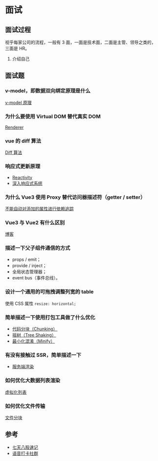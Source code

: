 # 面试

## 面试过程

视乎每家公司的流程，一般有 3 面，一面是技术面，二面是主管、领导之类的，三面是 HR。

1. 介绍自己

## 面试题

### v-model，即数据双向绑定原理是什么

[v-model 原理](framework/vue/principle/directives/v-model/)

### 为什么要使用 Virtual DOM 替代真实 DOM

[Renderer](framework/vue/renderer/)

### vue 的 diff 算法

[Diff 算法](framework/vue/diff.md)

### 响应式更新原理

- [Reactivity](framework/vue/reactivity/)
- [深入响应式系统](https://cn.vuejs.org/guide/extras/reactivity-in-depth.html)

### 为什么 Vue3 使用 Proxy 替代访问器描述符（getter / setter）

[不能自动对添加的属性进行依赖追踪](framework/vue/reactivity/#实现-reactive)

### Vue3 与 Vue2 有什么区别

[博客](framework/vue/difference.md)

### 描述一下父子组件通信的方式

- props / emit；
- provide / inject；
- 全局状态管理器；
- event bus（事件总线）。

### 设计一个通用的可拖拽调整列宽的 table

使用 CSS 属性 `resize: horizontal;`

### 简单描述一下使用打包工具做了什么优化

- [代码分块（Chunking）](builder/vite/chunking.md)
- [摇树（Tree Shaking）](builder/vite/tree-shaking.md)
- [最小化混淆（Minify）](builder/vite/minify.md)

### 有没有接触过 SSR，简单描述一下

- [服务端渲染](https://cn.vuejs.org/guide/scaling-up/ssr.html)

### 如何优化大数据列表渲染

[虚拟化列表](web/technique/virtual-list/)

### 如何优化文件传输

[文件分块](web/technique/file-upload/)

## 参考

- [七天八股速记](https://leetcode.cn/leetbook/read/7-day-interview-qian-duan/dmm5fs/)
- [语音打卡社群](https://github.com/febobo/web-interview)
